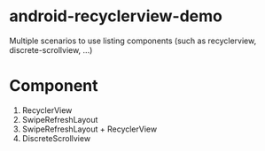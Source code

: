 
# android-recyclerview-demo
Multiple scenarios to use listing components (such as recyclerview, discrete-scrollview, ...)


# Component
1. RecyclerView
2. SwipeRefreshLayout
3. SwipeRefreshLayout + RecyclerView
4. DiscreteScrollview
